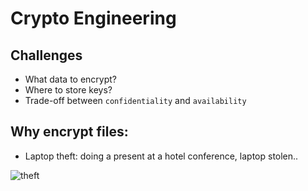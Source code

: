 # Crypto Engineering

## Challenges
* What data to encrypt?
* Where to store keys?
* Trade-off between `confidentiality` and `availability`

## Why encrypt files:
* Laptop theft: doing a present at a hotel conference, laptop stolen..

![theft]()

